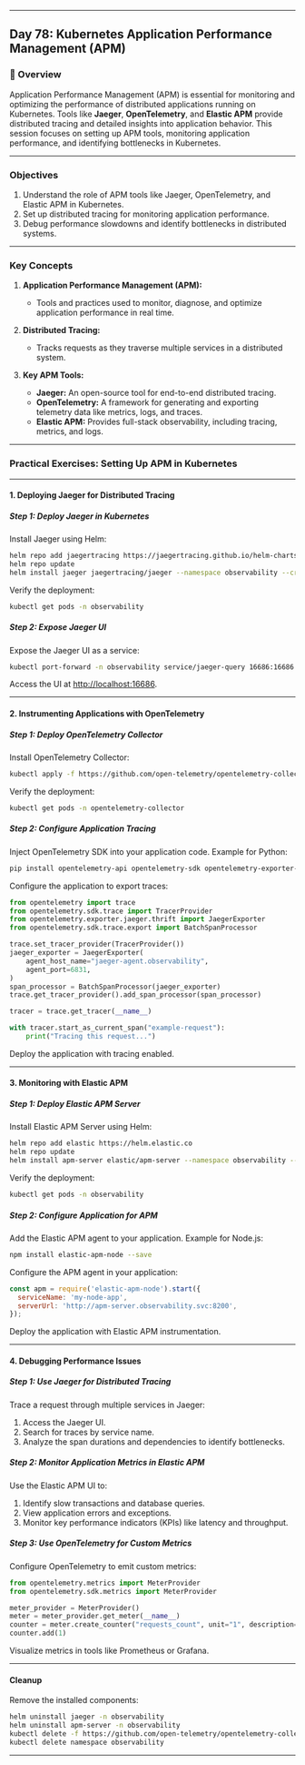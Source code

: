 ﻿---

## Day 78: Kubernetes Application Performance Management (APM)

### 📘 Overview

Application Performance Management (APM) is essential for monitoring and optimizing the performance of distributed applications running on Kubernetes. Tools like **Jaeger**, **OpenTelemetry**, and **Elastic APM** provide distributed tracing and detailed insights into application behavior. This session focuses on setting up APM tools, monitoring application performance, and identifying bottlenecks in Kubernetes.

---


### Objectives

1. Understand the role of APM tools like Jaeger, OpenTelemetry, and Elastic APM in Kubernetes.  
2. Set up distributed tracing for monitoring application performance.  
3. Debug performance slowdowns and identify bottlenecks in distributed systems.  

---

### Key Concepts

1. **Application Performance Management (APM):**  
   - Tools and practices used to monitor, diagnose, and optimize application performance in real time.  

2. **Distributed Tracing:**  
   - Tracks requests as they traverse multiple services in a distributed system.  

3. **Key APM Tools:**  
   - **Jaeger:** An open-source tool for end-to-end distributed tracing.  
   - **OpenTelemetry:** A framework for generating and exporting telemetry data like metrics, logs, and traces.  
   - **Elastic APM:** Provides full-stack observability, including tracing, metrics, and logs.  

---


### Practical Exercises: Setting Up APM in Kubernetes

---

#### 1. Deploying Jaeger for Distributed Tracing

##### Step 1: Deploy Jaeger in Kubernetes
Install Jaeger using Helm:
```bash
helm repo add jaegertracing https://jaegertracing.github.io/helm-charts
helm repo update
helm install jaeger jaegertracing/jaeger --namespace observability --create-namespace
```

Verify the deployment:
```bash
kubectl get pods -n observability
```

##### Step 2: Expose Jaeger UI
Expose the Jaeger UI as a service:
```bash
kubectl port-forward -n observability service/jaeger-query 16686:16686
```

Access the UI at [http://localhost:16686](http://localhost:16686).

---

#### 2. Instrumenting Applications with OpenTelemetry

##### Step 1: Deploy OpenTelemetry Collector
Install OpenTelemetry Collector:
```bash
kubectl apply -f https://github.com/open-telemetry/opentelemetry-collector-releases/releases/latest/download/otel-collector.yaml
```

Verify the deployment:
```bash
kubectl get pods -n opentelemetry-collector
```

##### Step 2: Configure Application Tracing
Inject OpenTelemetry SDK into your application code. Example for Python:
```bash
pip install opentelemetry-api opentelemetry-sdk opentelemetry-exporter-jaeger
```

Configure the application to export traces:
```python
from opentelemetry import trace
from opentelemetry.sdk.trace import TracerProvider
from opentelemetry.exporter.jaeger.thrift import JaegerExporter
from opentelemetry.sdk.trace.export import BatchSpanProcessor

trace.set_tracer_provider(TracerProvider())
jaeger_exporter = JaegerExporter(
    agent_host_name="jaeger-agent.observability",
    agent_port=6831,
)
span_processor = BatchSpanProcessor(jaeger_exporter)
trace.get_tracer_provider().add_span_processor(span_processor)

tracer = trace.get_tracer(__name__)

with tracer.start_as_current_span("example-request"):
    print("Tracing this request...")
```

Deploy the application with tracing enabled.

---

#### 3. Monitoring with Elastic APM

##### Step 1: Deploy Elastic APM Server
Install Elastic APM Server using Helm:
```bash
helm repo add elastic https://helm.elastic.co
helm repo update
helm install apm-server elastic/apm-server --namespace observability --create-namespace
```

Verify the deployment:
```bash
kubectl get pods -n observability
```

##### Step 2: Configure Application for APM
Add the Elastic APM agent to your application. Example for Node.js:
```bash
npm install elastic-apm-node --save
```

Configure the APM agent in your application:
```javascript
const apm = require('elastic-apm-node').start({
  serviceName: 'my-node-app',
  serverUrl: 'http://apm-server.observability.svc:8200',
});
```

Deploy the application with Elastic APM instrumentation.

---

#### 4. Debugging Performance Issues

##### Step 1: Use Jaeger for Distributed Tracing
Trace a request through multiple services in Jaeger:
1. Access the Jaeger UI.  
2. Search for traces by service name.  
3. Analyze the span durations and dependencies to identify bottlenecks.

##### Step 2: Monitor Application Metrics in Elastic APM
Use the Elastic APM UI to:
1. Identify slow transactions and database queries.  
2. View application errors and exceptions.  
3. Monitor key performance indicators (KPIs) like latency and throughput.

##### Step 3: Use OpenTelemetry for Custom Metrics
Configure OpenTelemetry to emit custom metrics:
```python
from opentelemetry.metrics import MeterProvider
from opentelemetry.sdk.metrics import MeterProvider

meter_provider = MeterProvider()
meter = meter_provider.get_meter(__name__)
counter = meter.create_counter("requests_count", unit="1", description="Counts incoming requests")
counter.add(1)
```

Visualize metrics in tools like Prometheus or Grafana.

---

#### Cleanup

Remove the installed components:
```bash
helm uninstall jaeger -n observability
helm uninstall apm-server -n observability
kubectl delete -f https://github.com/open-telemetry/opentelemetry-collector-releases/releases/latest/download/otel-collector.yaml
kubectl delete namespace observability
```

---